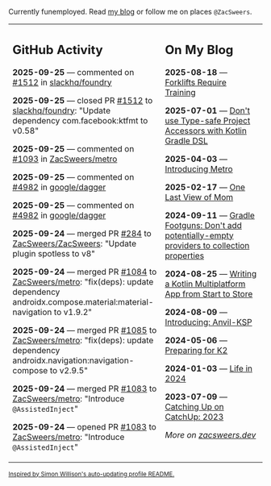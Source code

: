 Currently funemployed. Read [my blog](https://zacsweers.dev/) or follow me on places `@ZacSweers`.

<table><tr><td valign="top" width="60%">

## GitHub Activity
<!-- githubActivity starts -->
**2025-09-25** — commented on [#1512](https://github.com/slackhq/foundry/pull/1512#issuecomment-3336179366) in [slackhq/foundry](https://github.com/slackhq/foundry)

**2025-09-25** — closed PR [#1512](https://github.com/slackhq/foundry/pull/1512) to [slackhq/foundry](https://github.com/slackhq/foundry): "Update dependency com.facebook:ktfmt to v0.58"

**2025-09-25** — commented on [#1093](https://github.com/ZacSweers/metro/issues/1093#issuecomment-3336167600) in [ZacSweers/metro](https://github.com/ZacSweers/metro)

**2025-09-25** — commented on [#4982](https://github.com/google/dagger/issues/4982#issuecomment-3336161639) in [google/dagger](https://github.com/google/dagger)

**2025-09-25** — commented on [#4982](https://github.com/google/dagger/issues/4982#issuecomment-3336159003) in [google/dagger](https://github.com/google/dagger)

**2025-09-24** — merged PR [#284](https://github.com/ZacSweers/ZacSweers/pull/284) to [ZacSweers/ZacSweers](https://github.com/ZacSweers/ZacSweers): "Update plugin spotless to v8"

**2025-09-24** — merged PR [#1084](https://github.com/ZacSweers/metro/pull/1084) to [ZacSweers/metro](https://github.com/ZacSweers/metro): "fix(deps): update dependency androidx.compose.material:material-navigation to v1.9.2"

**2025-09-24** — merged PR [#1085](https://github.com/ZacSweers/metro/pull/1085) to [ZacSweers/metro](https://github.com/ZacSweers/metro): "fix(deps): update dependency androidx.navigation:navigation-compose to v2.9.5"

**2025-09-24** — merged PR [#1083](https://github.com/ZacSweers/metro/pull/1083) to [ZacSweers/metro](https://github.com/ZacSweers/metro): "Introduce `@AssistedInject`"

**2025-09-24** — opened PR [#1083](https://github.com/ZacSweers/metro/pull/1083) to [ZacSweers/metro](https://github.com/ZacSweers/metro): "Introduce `@AssistedInject`"
<!-- githubActivity ends -->
</td><td valign="top" width="40%">

## On My Blog
<!-- blog starts -->
**2025-08-18** — [Forklifts Require Training](https://www.zacsweers.dev/forklifts-require-training/)

**2025-07-01** — [Don't use Type-safe Project Accessors with Kotlin Gradle DSL](https://www.zacsweers.dev/dont-use-type-safe-project-accessors-with-kotlin-gradle-dsl/)

**2025-04-03** — [Introducing Metro](https://www.zacsweers.dev/introducing-metro/)

**2025-02-17** — [One Last View of Mom](https://www.zacsweers.dev/one-last-view-of-mom/)

**2024-09-11** — [Gradle Footguns: Don't add potentially-empty providers to collection properties](https://www.zacsweers.dev/gradle-footgun-adding-empty-providers-to-collection-properties/)

**2024-08-25** — [Writing a Kotlin Multiplatform App from Start to Store](https://www.zacsweers.dev/writing-a-kotlin-multiplatform-app-from-start-to-store/)

**2024-08-09** — [Introducing: Anvil-KSP](https://www.zacsweers.dev/introducing-anvil-ksp/)

**2024-05-06** — [Preparing for K2](https://www.zacsweers.dev/preparing-for-k2/)

**2024-01-03** — [Life in 2024](https://www.zacsweers.dev/life-in-2024/)

**2023-07-09** — [Catching Up on CatchUp: 2023](https://www.zacsweers.dev/catching-up-on-catchup-2023/)
<!-- blog ends -->
_More on [zacsweers.dev](https://zacsweers.dev/)_
</td></tr></table>

<sub><a href="https://simonwillison.net/2020/Jul/10/self-updating-profile-readme/">Inspired by Simon Willison's auto-updating profile README.</a></sub>